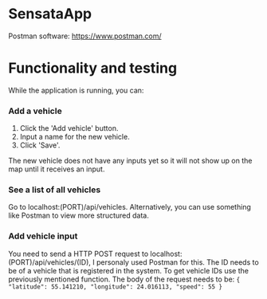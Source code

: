 # SensataApp

Postman software: https://www.postman.com/

# Functionality and testing
While the application is running, you can:

### Add a vehicle
1. Click the 'Add vehicle' button.
2. Input a name for the new vehicle.
3. Click 'Save'.

The new vehicle does not have any inputs yet so it will not show up on the map until it receives an input. 


### See a list of all vehicles
Go to localhost:(PORT)/api/vehicles.
Alternatively, you can use something like Postman to view more structured data.

### Add vehicle input
You need to send a HTTP POST request to localhost:(PORT)/api/vehicles/(ID), I personaly used Postman for this. The ID needs to be of a vehicle that is registered in the system.
To get vehicle IDs use the previously mentioned function. The body of the request needs to be: `{ "latitude": 55.141210, "longitude": 24.016113, "speed": 55 }`
